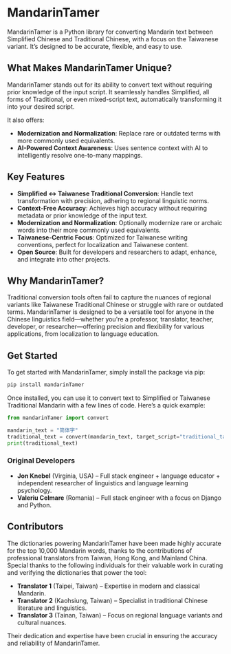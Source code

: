# MandarinTamer  

MandarinTamer is a Python library for converting Mandarin text between Simplified Chinese and Traditional Chinese, with a focus on the Taiwanese variant. It’s designed to be accurate, flexible, and easy to use.  

## What Makes MandarinTamer Unique?  

MandarinTamer stands out for its ability to convert text without requiring prior knowledge of the input script. It seamlessly handles Simplified, all forms of Traditional, or even mixed-script text, automatically transforming it into your desired script.  

It also offers:  

- **Modernization and Normalization**: Replace rare or outdated terms with more commonly used equivalents.  
- **AI-Powered Context Awareness**: Uses sentence context with AI to intelligently resolve one-to-many mappings.  

## Key Features  

- **Simplified ↔ Taiwanese Traditional Conversion**: Handle text transformation with precision, adhering to regional linguistic norms.  
- **Context-Free Accuracy**: Achieves high accuracy without requiring metadata or prior knowledge of the input text.  
- **Modernization and Normalization**: Optionally modernize rare or archaic words into their more commonly used equivalents.  
- **Taiwanese-Centric Focus**: Optimized for Taiwanese writing conventions, perfect for localization and Taiwanese content.  
- **Open Source**: Built for developers and researchers to adapt, enhance, and integrate into other projects.  

## Why MandarinTamer?  

Traditional conversion tools often fail to capture the nuances of regional variants like Taiwanese Traditional Chinese or struggle with rare or outdated terms. MandarinTamer is designed to be a versatile tool for anyone in the Chinese linguistics field—whether you're a professor, translator, teacher, developer, or researcher—offering precision and flexibility for various applications, from localization to language education.

## Get Started  

To get started with MandarinTamer, simply install the package via pip:

```bash
pip install mandarinTamer
```

Once installed, you can use it to convert text to Simplified or Taiwanese Traditional Mandarin with a few lines of code. Here’s a quick example:

```python
from mandarinTamer import convert

mandarin_text = "简体字"
traditional_text = convert(mandarin_text, target_script="traditional_taiwan")
print(traditional_text)
```

### Original Developers

- **Jon Knebel** (Virginia, USA) – Full stack engineer + language educator + independent researcher of linguistics and language learning psychology.
- **Valeriu Celmare** (Romania) – Full stack engineer with a focus on Django and Python.

## Contributors  

The dictionaries powering MandarinTamer have been made highly accurate for the top 10,000 Mandarin words, thanks to the contributions of professional translators from Taiwan, Hong Kong, and Mainland China. Special thanks to the following individuals for their valuable work in curating and verifying the dictionaries that power the tool:

- **Translator 1** (Taipei, Taiwan) – Expertise in modern and classical Mandarin.
- **Translator 2** (Kaohsiung, Taiwan) – Specialist in traditional Chinese literature and linguistics.
- **Translator 3** (Tainan, Taiwan) – Focus on regional language variants and cultural nuances.

Their dedication and expertise have been crucial in ensuring the accuracy and reliability of MandarinTamer.
